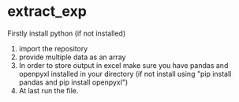 # extract_exp

Firstly install python (if not installed)
1. import the repository 
2. provide multiple data as an array
3. In order to store output in excel make sure you have pandas and openpyxl installed in your directory (if not install using "pip install pandas and pip install openpyxl")
4. At last run the file.
